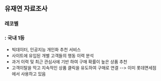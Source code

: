 ## 유재연 자료조사

### 레코벨
### : 국내 1등
* 빅데이터, 인공지능 개인화 추천 서비스
* 사이트에 유입된 개별 고객들의 행동 이력 분석
* 과거 이력 및 최근 관심사에 기반 하여 구매 확률이 높은 상품 추천
* 고객이탈을 막고 지속적인 상품 클릭을 유도하여 구매로 연결
--> 이미 롯데면세점에서 사용하고 있음
